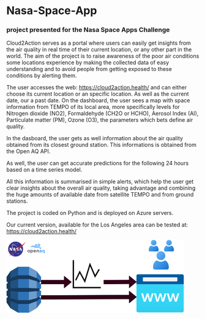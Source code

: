 # Nasa-Space-App
### project presented for the Nasa Space Apps Challenge
Cloud2Action serves as a portal where users can easily get insights from the air quality in real time of their current location, or any other part in the world. The aim of the project is to raise awareness of the poor air conditions some locations experience by making the collected data of easy understanding and to avoid people from getting exposed to these conditions by alerting them.

The user accesses the web: https://cloud2action.health/ and can either choose its current location or an specific location. As well as the current date, our a past date. On the dashboard, the user sees a map with space information from TEMPO of its local area, more specifically levels for Nitrogen dioxide (NO2), Formaldehyde (CH2O or HCHO), Aerosol Index (AI), Particulate matter (PM), Ozone (O3), the parameters which bets define air quality.

In the dasboard, the user gets as well information about the air quality obtained from its closest ground station.  This informations is obtained from the Open AQ API.

As well, the user can get accurate predictions for the following 24 hours based on a time series model.

All this information is summarised in simple alerts, which help the user get clear insights about the overall air quality, taking advantage and combining the huge amounts of available date from satellite TEMPO and from ground stations.

The project is coded on Python and is deployed on Azure servers.

Our current version, available for the Los Angeles area can be tested at: https://cloud2action.health/

![App Schema](imgs/AppSchema.png)
